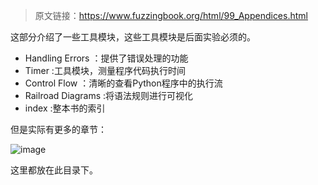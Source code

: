 > 原文链接：https://www.fuzzingbook.org/html/99_Appendices.html

这部分介绍了一些工具模块，这些工具模块是后面实验必须的。

- Handling Errors ：提供了错误处理的功能
- Timer :工具模块，测量程序代码执行时间
- Control Flow ：清晰的查看Python程序中的执行流
- Railroad Diagrams :将语法规则进行可视化
- index  :整本书的索引

但是实际有更多的章节：

![image](https://github.com/kksaert/fuzzbook/assets/83335903/29c0d263-f0de-46e5-adc5-b0194a011f25)


这里都放在此目录下。
